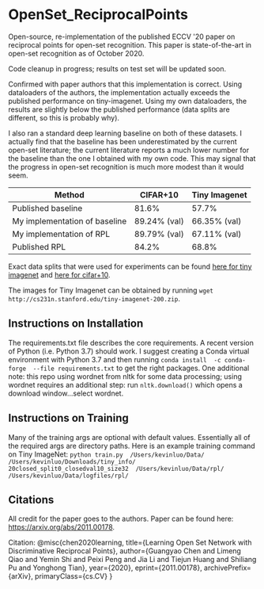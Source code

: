 # OpenSet_ReciprocalPoints
Open-source, re-implementation of the published ECCV '20 paper on reciprocal points for open-set recognition. This paper is state-of-the-art in open-set recognition as of October 2020.

Code cleanup in progress; results on test set will be updated soon.

Confirmed with paper authors that this implementation is correct. Using dataloaders of the authors, the implementation actually exceeds the published performance on tiny-imagenet. Using my own dataloaders, the results are slightly below the published performance (data splits are different, so this is probably why).

I also ran a standard deep learning baseline on both of these datasets. I actually find that the baseline has been underestimated by the current open-set literature; the current literature reports a much lower number for the baseline than the one I obtained with my own code. This may signal that the progress in open-set recognition is much more modest than it would seem.

| Method | CIFAR+10 | Tiny Imagenet |
| --- | --- | --- |
| Published baseline| 81.6% | 57.7% |
| My implementation of baseline| 89.24% (val) | 66.35% (val) |
| My implementation of RPL | 89.79% (val) | 67.11% (val) |
| Published RPL | 84.2% | 68.8% |

Exact data splits that were used for experiments can be found [here for tiny imagenet](https://drive.google.com/file/d/1Q_VINXM1Z7YAvNQit9TbvNt50BV-7rZR/view?usp=sharing) and [here for cifar+10](https://drive.google.com/file/d/1wtR6wXIAq9GtiBe3kbHYVm7oIlud_bc2/view?usp=sharing).

The images for Tiny Imagenet can be obtained by running ```wget http://cs231n.stanford.edu/tiny-imagenet-200.zip```.

## Instructions on Installation
The requirements.txt file describes the core requirements. A recent version of Python (i.e. Python 3.7) should work. I suggest creating a Conda virtual environment with Python 3.7 and then running ```conda install  -c conda-forge  --file requirements.txt``` to get the right packages. One additional note: this repo using wordnet from nltk for some data processing; using wordnet requires an additional step: run ```nltk.download()``` which opens a download window...select wordnet.

## Instructions on Training
Many of the training args are optional with default values. Essentially all of the required args are directory paths. Here is an example training command on Tiny ImageNet:
```python train.py  /Users/kevinluo/Data/  /Users/kevinluo/Downloads/tiny_info/  20closed_split0_closedval10_size32  /Users/kevinluo/Data/rpl/  /Users/kevinluo/Data/logfiles/rpl/```

## Citations
All credit for the paper goes to the authors. Paper can be found here: https://arxiv.org/abs/2011.00178.

Citation: @misc{chen2020learning,
      title={Learning Open Set Network with Discriminative Reciprocal Points}, 
      author={Guangyao Chen and Limeng Qiao and Yemin Shi and Peixi Peng and Jia Li and Tiejun Huang and Shiliang Pu and Yonghong Tian},
      year={2020},
      eprint={2011.00178},
      archivePrefix={arXiv},
      primaryClass={cs.CV}
}
